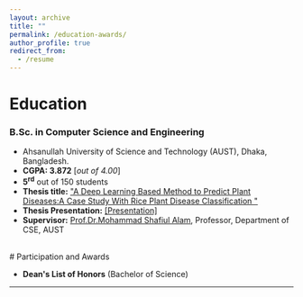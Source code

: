 ```yaml
---
layout: archive
title: ""
permalink: /education-awards/
author_profile: true
redirect_from:
  - /resume
---
```



# Education


### B.Sc. in Computer Science and Engineering


* Ahsanullah University of Science and Technology (AUST), Dhaka, Bangladesh.
* **CGPA:  3.872** [*out of 4.00*]
* **5<sup>rd</sup>** out of 150 students
* **Thesis title:** ["A Deep Learning Based Method to Predict Plant Diseases:A Case Study With Rice Plant Disease Classification "](https://tonmoy-hossain.github.io/files/Hossain_Tonmoy_B.Sc._Thesis.pdf) 
* **Thesis Presentation:** [[Presentation]](https://tonmoy-hossain.github.io/files/DefenseFinalPresentation.pdf) 
* **Supervisor:** [Prof.Dr.Mohammad Shafiul Alam](https://scholar.google.com/citations?user=su683LQAAAAJ&hl=en), Professor, Department of CSE, AUST

<br /> 
# Participation and Awards

* **Dean's List of Honors** (Bachelor of Science)

___________________________________________
